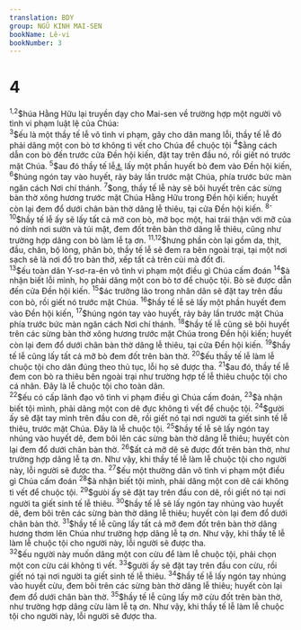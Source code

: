 ```yaml
---
translation: BDY
group: NGŨ KINH MAI-SEN
bookName: Lê-vi 
bookNumber: 3
---
```


<div class="title"><h1>4</h1></div>
<span class="verse le_4_1 le_4_2"><sup>1,2</sup>$húa Hằng Hữu lại truyền dạy cho Mai-sen về trường hợp một người vô tình vi phạm luật lệ của Chúa:<br/></span>
<span class="verse le_4_3"><sup>3</sup>$ếu là một thầy tế lễ vô tình vi phạm, gây cho dân mang lỗi, thầy tế lễ đó phải dâng một con bò tơ không tì vết cho Chúa để chuộc tội </span>
<span class="verse le_4_4"><sup>4</sup>$ằng cách dẫn con bò đến trước cửa Đền hội kiến, đặt tay trên đầu nó, rồi giết nó trước mặt Chúa. </span>
<span class="verse le_4_5"><sup>5</sup>$au đó thầy tế lễ<a href="#" data-toggle="tooltip" data-placement="bottom" title="Nt thầy tế lễ được xức dầu">⚓</a> lấy một phần huyết bò đem vào Đền hội kiến, </span>
<span class="verse le_4_6"><sup>6</sup>$húng ngón tay vào huyết, rảy bảy lần trước mặt Chúa, phía trước bức màn ngăn cách Nơi chí thánh. </span>
<span class="verse le_4_7"><sup>7</sup>$ong, thầy tế lễ này sẽ bôi huyết trên các sừng bàn thờ xông hương trước mặt Chúa Hằng Hữu trong Đền hội kiến; huyết còn lại đem đổ dưới chân bàn thờ dâng lễ thiêu, tại cửa Đền hội kiến. </span>
<span class="verse le_4_8 le_4_9 le_4_10"><sup>8-10</sup>$hầy tế lễ ấy sẽ lấy tất cả mỡ con bò, mỡ bọc một, hai trái thận với mỡ của nó dính nơi sườn và túi mật, đem đốt trên bàn thờ dâng lễ thiêu, cũng như trường hợp dâng con bò làm lễ tạ ơn. </span>
<span class="verse le_4_11 le_4_12"><sup>11,12</sup>$hưng phần còn lại gồm da, thịt, đầu, chân, bộ lòng, phân bò, thầy tế lễ sẽ đem ra bên ngoài trại, tại một nơi sạch sẽ là nơi đổ tro bàn thờ, xếp tất cả trên củi mà đốt đi.<br/></span>
<span class="verse le_4_13"><sup>13</sup>$ếu toàn dân Y-sơ-ra-ên vô tình vi phạm một điều gì Chúa cấm đoán </span>
<span class="verse le_4_14"><sup>14</sup>$à nhận biết lỗi mình, họ phải dâng một con bò tơ để chuộc tội. Bò sẽ được dẫn đến cửa Đền hội kiến. </span>
<span class="verse le_4_15"><sup>15</sup>$ác trưởng lão trong nhân dân sẽ đặt tay trên đầu con bò, rồi giết nó trước mặt Chúa. </span>
<span class="verse le_4_16"><sup>16</sup>$hầy tế lễ sẽ lấy một phần huyết đem vào Đền hội kiến, </span>
<span class="verse le_4_17"><sup>17</sup>$húng ngón tay vào huyết, rảy bảy lần trước mặt Chúa phía trước bức màn ngăn cách Nơi chí thánh. </span>
<span class="verse le_4_18"><sup>18</sup>$hầy tế lễ cũng sẽ bôi huyết trên các sừng bàn thờ xông hương trước mặt Chúa trong Đền hội kiến; huyết còn lại đem đổ dưới chân bàn thờ dâng lễ thiêu, tại cửa Đền hội kiến. </span>
<span class="verse le_4_19"><sup>19</sup>$hầy tế lễ cũng lấy tất cả mỡ bò đem đốt trên bàn thờ. </span>
<span class="verse le_4_20"><sup>20</sup>$ếu thầy tế lễ làm lễ chuộc tội cho dân đúng theo thủ tục, lỗi họ sẽ được tha. </span>
<span class="verse le_4_21"><sup>21</sup>$au đó, thầy tế lễ đem con bò ra thiêu bên ngoài trại như trường hợp tế lễ thiêu chuộc tội cho cá nhân. Đây là lễ chuộc tội cho toàn dân.<br/></span>
<span class="verse le_4_22"><sup>22</sup>$ếu có cấp lãnh đạo vô tình vi phạm điều gì Chúa cấm đoán, </span>
<span class="verse le_4_23"><sup>23</sup>$à nhận biết tội mình, phải dâng một con dê đực không tì vết để chuộc tội. </span>
<span class="verse le_4_24"><sup>24</sup>$gười ấy sẽ đặt tay mình trên đầu con dê, rồi giết nó tại nơi người ta giết sinh tế lễ thiêu, trước mặt Chúa. Đây là lễ chuộc tội. </span>
<span class="verse le_4_25"><sup>25</sup>$hầy tế lễ sẽ lấy ngón tay nhúng vào huyết dê, đem bôi lên các sừng bàn thờ dâng lễ thiêu; huyết còn lại đem đổ dưới chân bàn thờ. </span>
<span class="verse le_4_26"><sup>26</sup>$ất cả mỡ dê sẽ được đốt trên bàn thờ, như trường hợp dâng lễ tạ ơn. Như vậy, khi thầy tế lễ làm lễ chuộc tội cho người này, lỗi người sẽ được tha. </span>
<span class="verse le_4_27"><sup>27</sup>$ếu một thường dân vô tình vi phạm một điều gì Chúa cấm đoán </span>
<span class="verse le_4_28"><sup>28</sup>$à nhận biết tội mình, phải dâng một con dê cái không tì vết để chuộc tội. </span>
<span class="verse le_4_29"><sup>29</sup>$gưòi ấy sẽ đặt tay trên đầu con dê, rồi giết nó tại nơi người ta giết sinh tế lễ thiêu. </span>
<span class="verse le_4_30"><sup>30</sup>$hầy tế lễ sẽ lấy ngón tay nhúng vào huyết dê, đem bôi trên các sừng bàn thờ dâng lễ thiêu; huyết còn lại đem đổ dưới chân bàn thờ. </span>
<span class="verse le_4_31"><sup>31</sup>$hầy tế lễ cũng lấy tất cả mỡ đem đốt trên bàn thờ dâng hương thơm lên Chúa như trường hợp dâng lễ tạ ơn. Như vậy, khi thầy tế lễ làm lễ chuộc tội cho người này, lỗi người sẽ được tha.<br/></span>
<span class="verse le_4_32"><sup>32</sup>$ếu ngựời này muốn dâng một con cừu để làm lễ chuộc tội, phải chọn một con cừu cái không tì vết. </span>
<span class="verse le_4_33"><sup>33</sup>$gười ấy sẽ đặt tay trên đầu con cừu, rồi giết nó tại nơi người ta giết sinh tế lễ thiêu. </span>
<span class="verse le_4_34"><sup>34</sup>$hầy tế lễ lấy ngón tay nhúng vào huyết cừu, đem bôi trên các sừng bàn thờ dâng lễ thiêu; huyết còn lại đem đổ dưới chân bàn thờ. </span>
<span class="verse le_4_35"><sup>35</sup>$hầy tế lễ cũng lấy mỡ cừu đốt trên bàn thờ, như trường hợp dâng cừu làm lễ tạ ơn. Như vậy, khi thầy tế lễ làm lễ chuộc tội cho người này, lỗi người sẽ được tha.</span>
